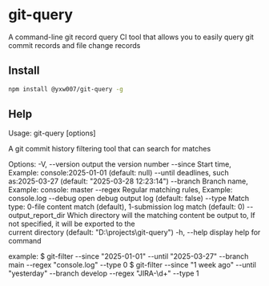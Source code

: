 # git-query

A command-line git record query CI tool that allows you to easily query git commit records and file change records

## Install

```bash
npm install @yxw007/git-query -g
```

## Help

Usage: git-query [options]

A git commit history filtering tool that can search for matches

Options:
  -V, --version                  output the version number
  --since <date>                 Start time, Example: console:2025-01-01 (default: null)
  --until <date>                 deadlines, such as:2025-03-27 (default: "2025-03-28 12:23:14")
  --branch <branch>              Branch name, Example: console: master
  --regex <pattern>              Regular matching rules, Example: console\.log
  --debug                        open debug output log (default: false)
  --type <number>                Match type: 0-file content match (default), 1-submission log match (default: 0)
  --output_report_dir <fileDir>  Which directory will the matching content be output to, If not specified, it will be exported to the  
                                 current directory (default: "D:\\projects\\git-query")
  -h, --help                     display help for command

example:
  $ git-filter --since "2025-01-01" --until "2025-03-27" --branch main --regex "console\.log" --type 0
  $ git-filter --since "1 week ago" --until "yesterday" --branch develop --regex "JIRA-\d+" --type 1